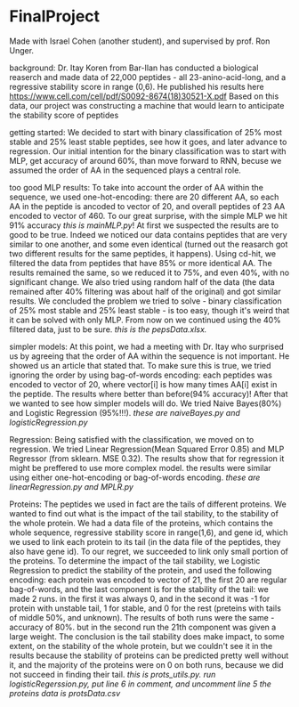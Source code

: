 # FinalProject

Made with Israel Cohen (another student), and supervised by prof. Ron Unger.

background:
Dr. Itay Koren from Bar-Ilan has conducted a biological reaserch and made data of 22,000 peptides - all 23-anino-acid-long, and a regressive stability score in range (0,6). He published his results here https://www.cell.com/cell/pdf/S0092-8674(18)30521-X.pdf
Based on this data, our project was constructing a machine that would learn to anticipate the stability score of peptides

getting started:
We decided to start with binary classification of 25% most stable and 25% least stable peptides, see how it goes, and later advance to regression.
Our initial intention for the binary classification was to start with MLP, get accuracy of around 60%, than move forward to RNN, becuse we assumed the order of AA in the sequenced plays a central role.

too good MLP results:
To take into account the order of AA within the sequence, we used one-hot-encoding: there are 20 different AA, so each AA in the peptide is ancoded to vector of 20, and overall peptides of 23 AA encoded to vector of 460.
To our great surprise, with the simple MLP we hit 91% accuracy *this is mainMLP.py*!
At first we suspected the results are to good to be true.
Indeed we noticed our data contains peptides that are very similar to one another, and some even identical (turned out the reasarch got two different results for the same peptides, it happens). Using cd-hit, we filtered the data from peptides that have 85% or more identical AA. The results remained the same, so we reduced it to 75%, and even 40%, with no significant change. We also tried using random half of the data (the data remained after 40% filtering was about half of the original) and got similar results. We concluded the problem we tried to solve - binary classification of 25% most stable and 25% least stable - is too easy, though it's weird that it can be solved with only MLP.
From now on we continued using the 40% filtered data, just to be sure. *this is the pepsData.xlsx.*


simpler models:
At this point, we had a meeting with Dr. Itay who surprised us by agreeing that the order of AA within the sequence is not important. He showed us an article that stated that.
To make sure this is true, we tried ignoring the order by using bag-of-words encoding: each peptides was encoded to vector of 20, where vector[i] is how many times AA[i] exist in the peptide. The results where better than before(94% accuracy)!
After that we wanted to see how simpler models will do. We tried Naive Bayes(80%) and Logistic Regression (95%!!!).
*these are naiveBayes.py and logisticRegression.py*

Regression:
Being satisfied with the classification, we moved on to regression. We tried Linear Regression(Mean Squared Error 0.85) and MLP Regressor (from sklearn. MSE 0.32). The results show that for regression it might be preffered to use more complex model.
the results were similar using either one-hot-encoding or bag-of-words encoding.
*these are linearRegression.py and MPLR.py*

Proteins:
The peptides we used in fact are the tails of different proteins.
We wanted to find out what is the impact of the tail stability, to the stability of the whole protein.
We had a data file of the proteins, which contains the whole sequence, regressive stability score in range(1,6), and gene id, which we used to link each protein to its tail (in the data file of the peptides, they also have gene id).
To our regret, we succeeded to link only small portion of the proteins.
To determine the impact of the tail stability, we Logistic Regression to predict the stability of the protein, and used the following encoding: each protein was encoded to vector of 21, the first 20 are regular bag-of-words, and the last component is for the stability of the tail: we made 2 runs. in the first it was always 0, and in the second it was -1 for protein with unstable tail, 1 for stable, and 0 for the rest (preteins with tails of middle 50%, and unknown).
The results of both runs were the same - accuracy of 80%. but in the second run the 21th component was given a large weight.
The conclusion is the tail stability does make impact, to some extent, on the stability of the whole protein, but we couldn't see it in the results because the stability of proteins can be predicted pretty well without it, and the majority of the proteins were on 0 on both runs, because we did not succeed in finding their tail.
*this is prots_utils.py.  run logisticRegerssion.py, put line 6 in comment, and uncomment line 5*
*the proteins data is protsData.csv*
